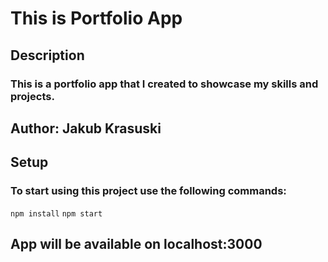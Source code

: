 # This is Portfolio App

## Description

### This is a portfolio app that I created to showcase my skills and projects.

## Author: Jakub Krasuski

## Setup
### To start using this project use the following commands:

`npm install`
`npm start`

## App will be available on localhost:3000
